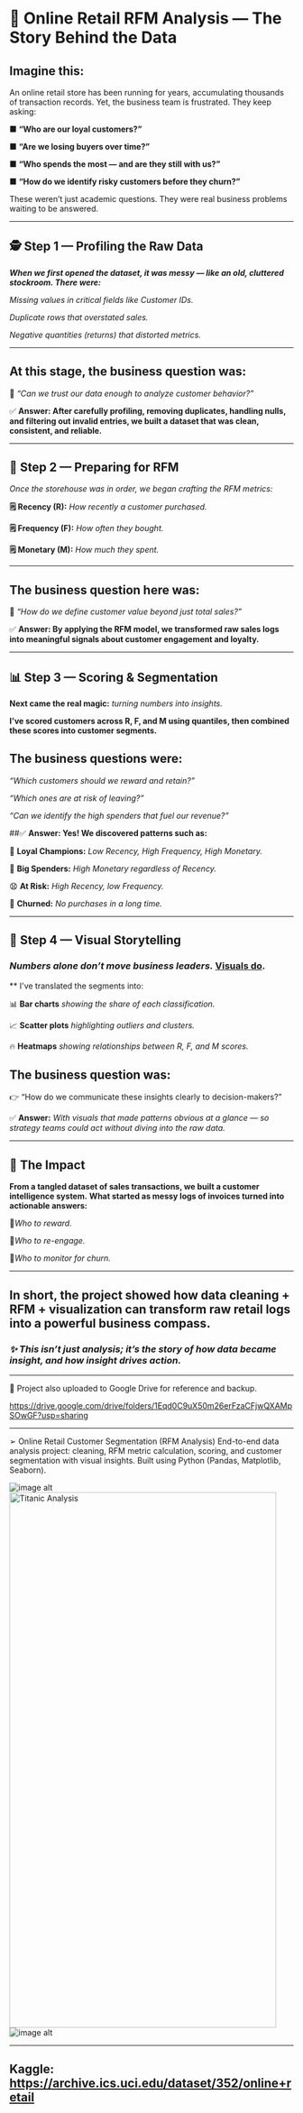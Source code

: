 # 🛒 Online Retail RFM Analysis — The Story Behind the Data

## Imagine this:
An online retail store has been running for years, accumulating thousands of transaction records. Yet, the business team is frustrated. They keep asking:

■ **“Who are our loyal customers?”**

■ **“Are we losing buyers over time?”**

■ **“Who spends the most — and are they still with us?”**

■ **“How do we identify risky customers before they churn?”**

These weren’t just academic questions. They were real business problems waiting to be answered.
________________

## 🕵️ Step 1 — Profiling the Raw Data

***When we first opened the dataset, it was messy — like an old, cluttered stockroom. There were:***

*Missing values in critical fields like Customer IDs.*

*Duplicate rows that overstated sales.*

*Negative quantities (returns) that distorted metrics.*
_________________

## At this stage, the business question was:

🤔 *“Can we trust our data enough to analyze customer behavior?”*

✅ **Answer: After carefully profiling, removing duplicates, handling nulls, and filtering out invalid entries, we built a dataset that was clean, consistent, and reliable.**
_____________________

## 🧹 Step 2 — Preparing for RFM

*Once the storehouse was in order, we began crafting the RFM metrics:*

**🗒 Recency (R):** *How recently a customer purchased.*

**🗒 Frequency (F):** *How often they bought.*

**🗒 Monetary (M):** *How much they spent.*
______________________

## The business question here was:

**📝** *“How do we define customer value beyond just total sales?”*

✅ **Answer: By applying the RFM model, we transformed raw sales logs into meaningful signals about customer engagement and loyalty.**
___________________

## 📊 Step 3 — Scoring & Segmentation

**Next came the real magic:** *turning numbers into insights.*

**I've scored customers across R, F, and M using quantiles, then combined these scores into customer segments.**

## The business questions were:

 *“Which customers should we reward and retain?”*
 
 *“Which ones are at risk of leaving?”*
 
 *“Can we identify the high spenders that fuel our revenue?”*

##✅ **Answer: Yes! We discovered patterns such as:**

🤠 **Loyal Champions:** *Low Recency, High Frequency, High Monetary.*

🤑 **Big Spenders:** *High Monetary regardless of Recency.*

😧 **At Risk:** *High Recency, low Frequency.*

😤 **Churned:** *No purchases in a long time.*
___________________________

## **🎨 Step 4 — Visual Storytelling**

### *Numbers alone don’t move business leaders.* **<ins>Visuals do</ins>**.

** I've translated the segments into:

📊 **Bar charts** *showing the share of each classification.*

📈 **Scatter plots** *highlighting outliers and clusters.*

🔥 **Heatmaps** *showing relationships between R, F, and M scores.*

## The business question was:
👉 “How do we communicate these insights clearly to decision-makers?”

✅ **Answer:** *With visuals that made patterns obvious at a glance — so strategy teams could act without diving into the raw data.*
______________

## **🚀 The Impact**

**From a tangled dataset of sales transactions, we built a customer intelligence system.**
**What started as messy logs of invoices turned into actionable answers:**

📍*Who to reward.*

📍*Who to re-engage.*

📍*Who to monitor for churn.*
_______________________

## In short, the project showed how data cleaning + RFM + visualization can transform raw retail logs into a powerful business compass.

### *✨ This isn’t just analysis; it’s the story of how data became insight, and how insight drives action.*
__________________________

📍 Project also uploaded to Google Drive for reference and backup.

  https://drive.google.com/drive/folders/1Eqd0C9uX50m26erFzaCFjwQXAMpSOwGF?usp=sharing
____________________________
➢ Online Retail Customer Segmentation (RFM Analysis) End-to-end data analysis project: cleaning, RFM metric calculation, scoring, and customer segmentation with visual insights. Built using Python (Pandas, Matplotlib, Seaborn).

![image alt](https://github.com/Andrew192100099/Online-Retail-Dataset__Analysis-/blob/main/Images/Online%20Retail.jpg)
<img src="https://github.com/Andrew192100099/Online-Retail-Dataset__Analysis-/blob/main/Images/Heatmap%20-%20Distribution%20of%20Recency%E2%80%93Frequency%E2%80%93Monetary.png" alt="Titanic Analysis" width="473" height="950">
![image alt](https://github.com/Andrew192100099/Online-Retail-Dataset__Analysis-/blob/main/Images/Bar%20Chart%20-%20Customer%20Classification%20Distribution.png)

____________

## **Kaggle:** https://archive.ics.uci.edu/dataset/352/online+retail


